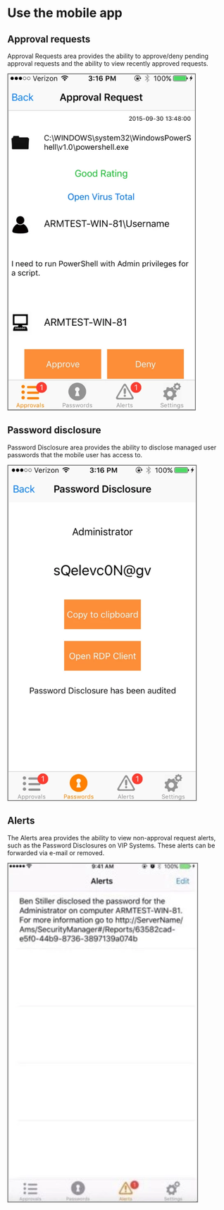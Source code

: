 [title]: # (Use the mobile app)
[tags]: # (mobile)
[priority]: # (15005)
# Use the mobile app

## Approval requests

Approval Requests area provides the ability to approve/deny pending approval requests and the ability to view recently approved requests.

   ![Mobile App](images/app-1.png "Mobile App")

## Password disclosure

Password Disclosure area provides the ability to disclose managed user passwords that the mobile user has access to.

   ![Mobile App](images/app-2.png "Mobile App")

## Alerts

The Alerts area provides the ability to view non-approval request alerts, such as the Password Disclosures on VIP Systems. These alerts can be forwarded via e-mail or removed.

   ![Mobile App](images/app-3.png "Mobile App")
